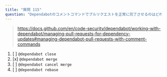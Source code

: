 ```yaml
---
title: "質問 115"
question: "Dependabotのコメントコマンドでプルリクエストを正常に完了させるのはどれですか？"
---
```


> https://docs.github.com/en/code-security/dependabot/working-with-dependabot/managing-pull-requests-for-dependency-updates#managing-dependabot-pull-requests-with-comment-commands
1. [ ] `@dependabot close`
1. [x] `@dependabot merge`
1. [ ] `@dependabot cancel merge`
1. [ ] `@dependabot rebase`